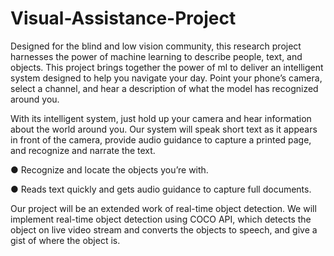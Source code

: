 # Visual-Assistance-Project



Designed for the blind and low vision community, this research project harnesses
the power of machine learning to describe people, text, and objects. This project brings together
the power of ml to deliver an intelligent system designed to help you navigate your
day. Point your phone’s camera, select a channel, and hear a description of what the
model has recognized around you.




With its intelligent system, just hold up your camera and hear information about the
world around you. Our system will speak short text as it appears in front of the
camera, provide audio guidance to capture a printed page, and recognize and narrate
the text.


● Recognize and locate the objects you’re with.


● Reads text quickly and gets audio guidance to capture full documents.


Our project will be an extended work of real-time object detection. We will
implement real-time object detection using COCO API, which detects the object
on live video stream and converts the objects to speech, and give a gist of where
the object is.




